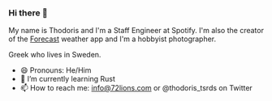 ### Hi there 👋

My name is Thodoris and I'm a Staff Engineer at Spotify. I'm also the creator of the [Forecast](https://l.instagram.com/?u=https%3A%2F%2Fitunes.apple.com%2Fse%2Fapp%2Fforecast-another-weather-app%2Fid1050430292%3Fl%3Den%26mt%3D8&e=ATNWa2sFr3RUmUyYQ39i-GYpaE8roVuy5txxQB7maggXS6Sfc9UkNNfT-yx7tmvC9qE_TzS1Ht9riE6HItgjIQ&s=1) weather app and I'm a hobbyist photographer.

Greek who lives in Sweden.

- 😄 Pronouns: He/Him
- 🌱 I’m currently learning Rust
- 📫 How to reach me: info@72lions.com or @thodoris_tsrds on Twitter


<!--
**72lions/72lions** is a ✨ _special_ ✨ repository because its `README.md` (this file) appears on your GitHub profile.

Here are some ideas to get you started:

- 🔭 I’m currently working on ...
- 🌱 I’m currently learning Rust
- 👯 I’m looking to collaborate on ...
- 🤔 I’m looking for help with ...
- 💬 Ask me about ...
- 📫 How to reach me: ...
- 😄 Pronouns: He/Him
- ⚡ Fun fact: ...
-->
